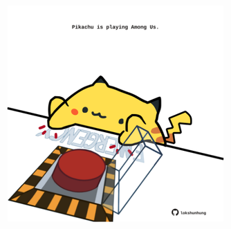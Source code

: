 <!-- built at 10/04/2022, 12:01:10 UTC -->
<p align="center">
  <img width="500" height="500" src="./ReadmeImage.svg">
</p>
